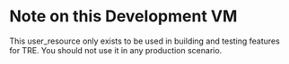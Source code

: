 # Note on this Development VM
This user_resource only exists to be used in building and testing features for TRE. You should not use it in any production scenario.

